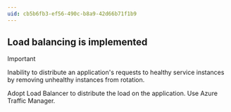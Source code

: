 ```yaml
---
uid: cb5b6fb3-ef56-490c-b8a9-42d66b71f1b9
---
```

## Load balancing is implemented

> [!IMPORTANT]
> Inability to distribute an application's requests to healthy service instances by removing unhealthy instances from rotation.

Adopt Load Balancer to distribute the load on the application. Use Azure Traffic Manager.